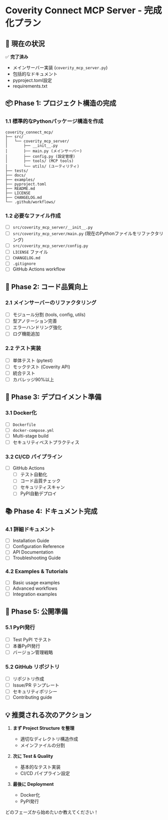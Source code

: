 # Coverity Connect MCP Server - 完成化プラン

## 🎯 現在の状況
✅ **完了済み**
- メインサーバー実装 (`coverity_mcp_server.py`)
- 包括的なドキュメント
- pyproject.toml設定
- requirements.txt

## 📦 Phase 1: プロジェクト構造の完成

### 1.1 標準的なPythonパッケージ構造を作成
```
coverity_connect_mcp/
├── src/
│   └── coverity_mcp_server/
│       ├── __init__.py
│       ├── main.py (メインサーバー)
│       ├── config.py (設定管理)
│       ├── tools/ (MCP tools)
│       └── utils/ (ユーティリティ)
├── tests/
├── docs/
├── examples/
├── pyproject.toml
├── README.md
├── LICENSE
├── CHANGELOG.md
└── .github/workflows/
```

### 1.2 必要なファイル作成
- [ ] `src/coverity_mcp_server/__init__.py`
- [ ] `src/coverity_mcp_server/main.py` (現在のPythonファイルをリファクタリング)
- [ ] `src/coverity_mcp_server/config.py`
- [ ] `LICENSE` ファイル
- [ ] `CHANGELOG.md`
- [ ] `.gitignore`
- [ ] GitHub Actions workflow

## 🔧 Phase 2: コード品質向上

### 2.1 メインサーバーのリファクタリング
- [ ] モジュール分割 (tools, config, utils)
- [ ] 型アノテーション完善
- [ ] エラーハンドリング強化
- [ ] ログ機能追加

### 2.2 テスト実装
- [ ] 単体テスト (pytest)
- [ ] モックテスト (Coverity API)
- [ ] 統合テスト
- [ ] カバレッジ90%以上

## 🐳 Phase 3: デプロイメント準備

### 3.1 Docker化
- [ ] `Dockerfile`
- [ ] `docker-compose.yml`
- [ ] Multi-stage build
- [ ] セキュリティベストプラクティス

### 3.2 CI/CD パイプライン
- [ ] GitHub Actions
  - [ ] テスト自動化
  - [ ] コード品質チェック
  - [ ] セキュリティスキャン
  - [ ] PyPI自動デプロイ

## 📚 Phase 4: ドキュメント完成

### 4.1 詳細ドキュメント
- [ ] Installation Guide
- [ ] Configuration Reference
- [ ] API Documentation
- [ ] Troubleshooting Guide

### 4.2 Examples & Tutorials
- [ ] Basic usage examples
- [ ] Advanced workflows
- [ ] Integration examples

## 🚀 Phase 5: 公開準備

### 5.1 PyPI発行
- [ ] Test PyPI でテスト
- [ ] 本番PyPI発行
- [ ] バージョン管理戦略

### 5.2 GitHub リポジトリ
- [ ] リポジトリ作成
- [ ] Issue/PR テンプレート
- [ ] セキュリティポリシー
- [ ] Contributing guide

## 💡 推奨される次のアクション

1. **まず Project Structure を整理**
   - 適切なディレクトリ構造作成
   - メインファイルの分割

2. **次に Test & Quality**
   - 基本的なテスト実装
   - CI/CD パイプライン設定

3. **最後に Deployment**
   - Docker化
   - PyPI発行

どのフェーズから始めたいか教えてください！
